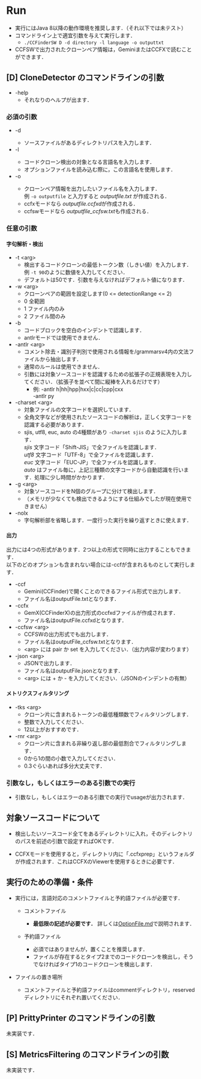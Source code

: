 # Run

- 実行にはJava 8以降の動作環境を推奨します．（それ以下では未テスト）  
- コマンドライン上で適宜引数を与えて実行します．  
   - `./CCFinderSW D -d directory -l language -o outputtxt` 
- CCFSWで出力されたクローンペア情報は，GeminiまたはCCFXで読むことができます．

## [D] CloneDetector のコマンドラインの引数  
- -help
   - それなりのヘルプが出ます．

### 必須の引数
- -d <arg>
   - ソースファイルがあるディレクトリパスを入力します．  
- -l <arg>
   - コードクローン検出の対象となる言語名を入力します．  
   - オプションファイルを読み込む際に，この言語名を使用します．
- -o <arg>
   - クローンペア情報を出力したいファイル名を入力します．  
   例 `-o outputfile` と入力すると *outputfile.txt* が作成される．
   - ccfxモードなら *outputfile.ccfxd*が作成される．
   - ccfswモードなら *outputfile_ccfsw.txt*も作成される．

### 任意の引数
#### 字句解析・検出
- -t \<arg>
   - 検出するコードクローンの最低トークン数（しきい値）を入力します．  
   例 `-t 90`のように数値を入力してください．
   - デフォルトは50です．引数を与えなければデフォルト値になります．
- -w \<arg>
   - クローンペアの範囲を設定します(0 <= detectionRange <= 2)
   - 0 全範囲
   - 1 ファイル内のみ
   - 2 ファイル間のみ
- -b
   - コードブロックを空白のインデントで認識します．
   - antlrモードでは使用できません．
- -antlr \<arg>
   - コメント除去・識別子判別で使用される情報を/grammarsv4内の文法ファイルから抽出します．
   - 通常のルールは使用できません．
   - 引数には対象ソースコードを認識するための拡張子の正規表現を入力してください．（拡張子を並べて間に縦棒を入れるだけです）
       - 例: -antlr h|hh|hpp|hxx|c|cc|cpp|cxx  
             -antlr py
- -charset \<arg>   
   - 対象ファイルの文字コードを選択しています．
   - 全角文字などが使用されたソースコードの解析は，正しく文字コードを認識する必要があります．
   -  sjis, utf8, euc, auto の4種類があり `-charset sjis` のように入力します．  
   *sjis* 文字コード「Shift-JIS」で全ファイルを認識します．  
   *utf8* 文字コード「UTF-8」で全ファイルを認識します．  
   *euc*  文字コード「EUC-JP」で全ファイルを認識します．  
   *auto* はファイル毎に，上記三種類の文字コードから自動認識を行います．処理に少し時間がかかります． 
- -g \<arg>
   - 対象ソースコードをN個のグループに分けて検出します．
   - （メモリが少なくても検出できるようにする仕組みでしたが現在使用できません）
- -nolx
   - 字句解析部を省略します．一度行った実行を繰り返すときに使えます．

#### 出力
出力には4つの形式があります．2つ以上の形式で同時に出力することもできます．  
以下のどのオプションも含まれない場合には-ccfが含まれるものとして実行します．
- -ccf
   - Gemini(CCFinder)で開くことのできるファイル形式で出力します．
   - ファイル名はoutputFile.txtとなります．
- -ccfx  
   - GemX(CCFinderX)の出力形式のccfxdファイルが作成されます．
   - ファイル名はoutputFile.ccfxdとなります．
- -ccfsw \<arg>  
   - CCFSWの出力形式でも出力します．  
   - ファイル名はoutputFile_ccfsw.txtとなります．
   - \<arg> には pair か set を入力してください．（出力内容が変わります）
- -json \<arg>
   - JSONで出力します．
   - ファイル名はoutputFile.jsonとなります．
   - \<arg> には + か - を入力してください．（JSONのインデントの有無）

#### メトリクスフィルタリング
- -tks \<arg>
  - クローン片に含まれるトークンの最低種類数でフィルタリングします．
  - 整数で入力してください．
  - 12以上がおすすめです．
- -rnr \<arg>
  - クローン片に含まれる非繰り返し部の最低割合でフィルタリングします．
  - 0から1の間の小数で入力してください．
  - 0.3ぐらいあれば多分大丈夫です．
### 引数なし，もしくはエラーのある引数での実行
-  引数なし，もしくはエラーのある引数での実行でusageが出力されます．

## 対象ソースコードについて
- 検出したいソースコード全てをあるディレクトリに入れ，そのディレクトリのパスを前述の引数で設定すればOKです．

- CCFXモードを使用すると，ディレクトリ内に「.ccfxprep」というフォルダが作成されます．これはCCFXのViewerを使用するときに必要です．

## 実行のための準備・条件

- 実行には，言語対応のコメントファイルと予約語ファイルが必要です．
   - コメントファイル
      - **最低限の記述が必要です．** 詳しくは[OptionFile.md](/UsageJp/OptionFile.md)で説明されます．

   - 予約語ファイル
      - 必須ではありませんが，置くことを推奨します．
      - ファイルが存在するとタイプ2までのコードクローンを検出し，そうでなければタイプ1のコードクローンを検出します．

- ファイルの置き場所
	- コメントファイルと予約語ファイルはcommentディレクトリ，reservedディレクトリにそれぞれ置いてください．

## [P] PrittyPrinter のコマンドラインの引数 
未実装です．

## [S] MetricsFiltering のコマンドラインの引数
未実装です．